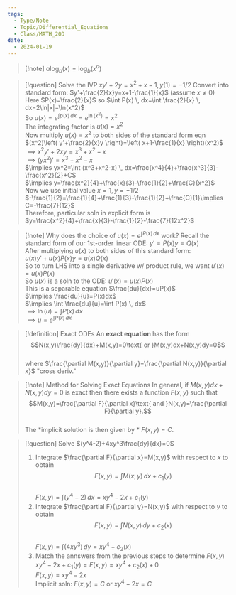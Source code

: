 ```yaml
---
tags:
  - Type/Note
  - Topic/Differential_Equations
  - Class/MATH_20D
date:
  - 2024-01-19
---
```


> [!note] $a\log_{b}(x)=\log_{b}(x^a)$

> [!question] Solve the IVP $xy'+2y=x^2+x-1,y(1)=-1/2$
> Convert into standard form: $y'+\frac{2}{x}y=x+1-\frac{1}{x}$ (assume $x\neq 0$)  
> Here $P(x)=\frac{2}{x}$ so $\int P(x) \, dx=\int \frac{2}{x} \, dx=2\ln|x|=\ln(x^2)$  
> So $u(x)=e^{\int p(x) \, dx}=e^{\ln(x^2)}=x^2$  
> The integrating factor is $u(x)=x^2$  
> Now multiply $u(x)=x^2$ to both sides of the standard form eqn  
> $(x^2)\left( y'+\frac{2}{x}y \right)=\left( x+1-\frac{1}{x} \right)(x^2)$  
> $\implies x^2y'+2xy=x^3+x^2-x$  
> $\implies(yx^2)'=x^3+x^2-x$  
> $\implies yx^2=\int (x^3+x^2-x) \, dx=\frac{x^4}{4}+\frac{x^3}{3}-\frac{x^2}{2}+C$  
> $\implies y=\frac{x^2}{4}+\frac{x}{3}-\frac{1}{2}+\frac{C}{x^2}$  
> Now we use initial value $x=1,y=-1/2$  
> $-\frac{1}{2}=\frac{1}{4}+\frac{1}{3}-\frac{1}{2}+\frac{C}{1}\implies C=-\frac{7}{12}$  
> Therefore, particular soln in explicit form is  
> $y=\frac{x^2}{4}+\frac{x}{3}-\frac{1}{2}-\frac{7}{12x^2}$

> [!note] Why does the choice of $u(x)=e^{\int P(x) \, dx}$ work?
> Recall the standard form of our 1st-order linear ODE: $y'=P(x)y=Q(x)$  
> After multiplying $u(x)$ to both sides of this standard form:  
> $u(x)y'+u(x)P(x)y=u(x)Q(x)$  
> So to turn LHS into a single derivative w/ product rule, we want $u'(x)=u(x)P(x)$  
> So $u(x)$ is a soln to the ODE: $u'(x)=u(x)P(x)$  
> This is a separable equation $\frac{du}{dx}=uP(x)$  
> $\implies \frac{du}{u}=P(x)dx$  
> $\implies \int \frac{du}{u}=\int P(x) \, dx$  
> $\implies \ln(u)=\int P(x) \, dx$  
> $\implies u=e^{\int P(x) \, dx}$

> [!definition] Exact ODEs
> An **exact equation** has the form  
> $$N(x,y)\frac{dy}{dx}+M(x,y)=0\text{ or }M(x,y)dx+N(x,y)dy=0$$  
> where $\frac{\partial M(x,y)}{\partial y}=\frac{\partial N(x,y)}{\partial x}$ "cross deriv."

> [!note] Method for Solving Exact Equations
> In general, if $M(x,y)dx+N(x,y)dy=0$ is exact then there exists a function $F(x,y)$ such that  
> $$M(x,y)=\frac{\partial F}{\partial x}\text{ and }N(x,y)=\frac{\partial F}{\partial y}.$$  
> The *implicit solution is then given by * $F(x,y)=C.$

> [!question] Solve $(y^4-2)+4xy^3\frac{dy}{dx}=0$
> 1. Integrate $\frac{\partial F}{\partial x}=M(x,y)$ with respect to $x$ to obtain  
> $$F(x,y)=\int M(x,y) \, dx +c_{1}(y)$$  
> $F(x,y)=\int (y^4-2) \, dx=xy^4-2x+c_{1}(y)$  
> 1. Integrate $\frac{\partial F}{\partial y}=N(x,y)$ with respect to $y$ to obtain  
> $$F(x,y)=\int N(x,y) \, dy+c_{2}(x) $$  
> $F(x,y)=\int (4xy^3) \, dy=xy^4+c_{2}(x)$  
> 3. Match the annswers from the previous steps to determine $F(x,y)$  
> $xy^4-2x+c_{1}(y)=F(x,y)=xy^4+c_{2}(x)+0$  
> $F(x,y)=xy^4-2x$  
> Implicit soln: $F(x,y)=C$ or $xy^4-2x=C$